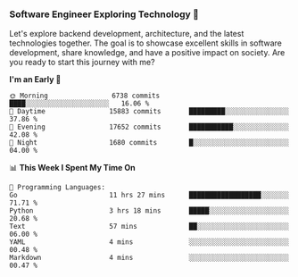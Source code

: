 ### Software Engineer Exploring Technology 🚀 

Let's explore backend development, architecture, and the latest technologies together. The goal is to showcase excellent skills in software development, share knowledge, and have a positive impact on society. Are you ready to start this journey with me?

<!--START_SECTION:waka-->
**I'm an Early 🐤** 

```text
🌞 Morning                6738 commits        ████░░░░░░░░░░░░░░░░░░░░░   16.06 % 
🌆 Daytime                15883 commits       █████████░░░░░░░░░░░░░░░░   37.86 % 
🌃 Evening                17652 commits       ███████████░░░░░░░░░░░░░░   42.08 % 
🌙 Night                  1680 commits        █░░░░░░░░░░░░░░░░░░░░░░░░   04.00 % 
```


📊 **This Week I Spent My Time On** 

```text
💬 Programming Languages: 
Go                       11 hrs 27 mins      ██████████████████░░░░░░░   71.71 % 
Python                   3 hrs 18 mins       █████░░░░░░░░░░░░░░░░░░░░   20.68 % 
Text                     57 mins             ██░░░░░░░░░░░░░░░░░░░░░░░   06.00 % 
YAML                     4 mins              ░░░░░░░░░░░░░░░░░░░░░░░░░   00.48 % 
Markdown                 4 mins              ░░░░░░░░░░░░░░░░░░░░░░░░░   00.47 % 
```


<!--END_SECTION:waka-->
